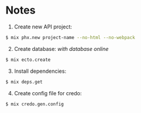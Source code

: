 # Notes

1. Create new API project:
```bash
$ mix phx.new project-name --no-html --no-webpack
```

2. Create database:
_with database online_
```bash
$ mix ecto.create
```

3. Install dependencies:
```bash
$ mix deps.get
```

4. Create config file for credo:
```bash
$ mix credo.gen.config
```